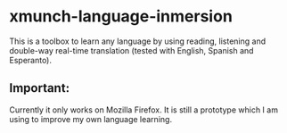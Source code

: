 # xmunch-language-inmersion

This is a toolbox to learn any language by using reading, listening and double-way real-time translation (tested with English, Spanish and Esperanto).  

## Important:

Currently it only works on Mozilla Firefox. It is still a prototype which I am using to improve my own language learning.
